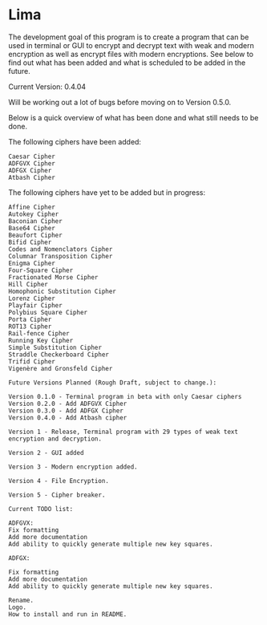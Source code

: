 # Lima

The development goal of this program is to create a program that can be used in terminal or GUI to encrypt and decrypt text with weak and modern encryption as well as encrypt files with modern encryptions. See below to find out what has been added and what is scheduled to be added in the future.

Current Version: 0.4.04

Will be working out a lot of bugs before moving on to Version 0.5.0.

Below is a quick overview of what has been done and what still needs to be done.

The following ciphers have been added:

    Caesar Cipher
    ADFGVX Cipher
    ADFGX Cipher
    Atbash Cipher

The following ciphers have yet to be added but in progress:

    Affine Cipher
    Autokey Cipher
    Baconian Cipher
    Base64 Cipher
    Beaufort Cipher
    Bifid Cipher
    Codes and Nomenclators Cipher
    Columnar Transposition Cipher
    Enigma Cipher
    Four-Square Cipher
    Fractionated Morse Cipher
    Hill Cipher
    Homophonic Substitution Cipher
    Lorenz Cipher
    Playfair Cipher
    Polybius Square Cipher
    Porta Cipher
    ROT13 Cipher
    Rail-fence Cipher
    Running Key Cipher
    Simple Substitution Cipher
    Straddle Checkerboard Cipher
    Trifid Cipher
    Vigenère and Gronsfeld Cipher

    Future Versions Planned (Rough Draft, subject to change.):

    Version 0.1.0 - Terminal program in beta with only Caesar ciphers
    Version 0.2.0 - Add ADFGVX Cipher
    Version 0.3.0 - Add ADFGX Cipher
    Version 0.4.0 - Add Atbash cipher

    Version 1 - Release, Terminal program with 29 types of weak text encryption and decryption.

    Version 2 - GUI added

    Version 3 - Modern encryption added.

    Version 4 - File Encryption.

    Version 5 - Cipher breaker.

    Current TODO list:

    ADFGVX:
    Fix formatting
    Add more documentation
    Add ability to quickly generate multiple new key squares.

    ADFGX:

    Fix formatting
    Add more documentation
    Add ability to quickly generate multiple new key squares.

    Rename.
    Logo.
    How to install and run in README.
